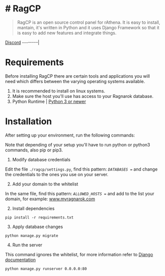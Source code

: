 # # RagCP
> RagCP is an open source control panel for rAthena. It is easy to install, mantain, it's written in Python and it uses Django Framework so that it is easy to add new features and integrate things.

[Discord](https://discord.gg/2Y92RMS)
--------|

# Requirements
Before installing RagCP there are certain tools and applications you will need which
differs between the varying operating systems available.

1. It is recommended to install on linux systems.
2. Make sure the host you'll use has access to your Ragnarok database.
3. Python Runtime | [Python 3 or newer](https://www.python.org/downloads/)

# Installation

After setting up your environment, run the following commands:

Note that depending of your setup you'll have to run python or python3 commands, also pip or pip3.

1. Modify database credentials

Edit the file `./ragcp/settings.py`, find this pattern: *`DATABASES =`*  and change the credentials to the ones you use on your server.

2. Add your domain to the whitelist

In the same file, find this pattern: *`ALLOWED_HOSTS =`* and add to the list your domain, for example: www.myragnarok.com

2. Install dependencies

`pip install -r requirements.txt`

3. Apply database changes

`python manage.py migrate`

4. Run the server

This command ignores the whitelist, for more information refer to [Django documentation](https://docs.djangoproject.com/en/3.0/ref/django-admin/)

`python manage.py runserver 0.0.0.0:80`
